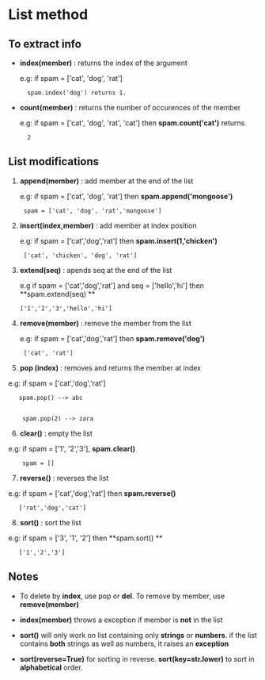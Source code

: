 List method
===========


To extract info
----------------


+ **index(member)**          :  returns the index of the argument


   e.g: if spam = ['cat', 'dog', 'rat'] 

        spam.index('dog') returns 1.


+ **count(member)**          : returns the number of occurences of the member

   e.g: if spam = ['cat', 'dog', 'rat', 'cat'] then **spam.count('cat')** returns 

        2



List modifications
------------------


1. **append(member)**         : add member at the end of the list


   e.g: if spam = ['cat', 'dog', 'rat'] then **spam.append('mongoose')**
        
        spam = ['cat', 'dog', 'rat','mongoose']


2. **insert(index,member)**   : add member at index position


   e.g: if spam  = ['cat','dog','rat'] then **spam.insert(1,'chicken')** 

        ['cat', 'chicken', 'dog', 'rat']


3. **extend(seq)**            : apends seq at the end of the list

   e.g if spam  = ['cat','dog','rat'] and seq = ['hello','hi'] then **spam.extend(seq) **
                
       ['1','2','3','hello','hi']


4. **remove(member)**         :   remove the member from the list

   e.g: if spam  = ['cat','dog','rat'] then **spam.remove('dog')** 
                                                                    
        ['cat', 'rat']
                                        

5. **pop (index)**             : removes and returns the member at index

  e.g: if spam  = ['cat','dog','rat']
						
       spam.pop() --> abc
	

        spam.pop(2) --> zara


6. **clear()**                 : empty the list

  e.g: if spam = ['1', '2','3'], **spam.clear()** 

        spam = []
				 

7. **reverse()**               : reverses the list

  e.g: if spam = ['cat','dog','rat'] then **spam.reverse()**

       ['rat','dog','cat']

8. **sort()**                  : sort the list 
  
  e.g: if spam = ['3', '1', '2']  then **spam.sort() **
 
       ['1','2','3']





Notes
-----


* To delete by **index**, use pop or **del**. To remove by member, use **remove(member)**


* **index(member)** throws a exception if member is **not** in the list

* **sort()** will only work on list containing only **strings** or **numbers**. if the list contains **both** strings as well as numbers, it raises an **exception**

* **sort(reverse=True)** for sorting in reverse. **sort(key=str.lower)** to sort in **alphabetical** order.


